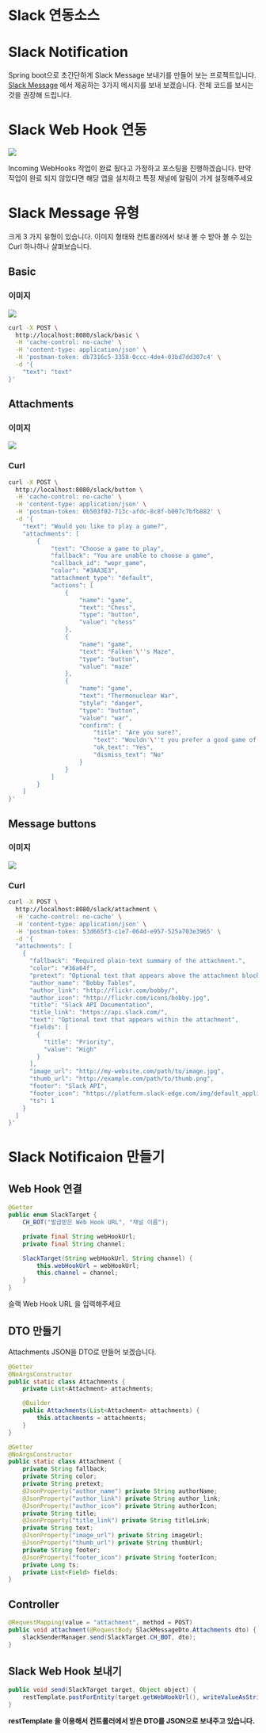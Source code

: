 # Slack 연동소스


# Slack Notification
Spring boot으로 초간단하게 Slack Message 보내기를 만들어 보는 프로젝트입니다. [Slack Message](https://api.slack.com/docs/messages/builder) 에서 제공하는 3가지 메시지를 보내 보겠습니다. 전체 코드를 보시는 것을 권장해 드립니다.

# Slack Web Hook 연동
![](https://i.imgur.com/MBhHN58.png)

Incoming WebHooks 작업이 완료 됬다고 가정하고 포스팅을 진행하겠습니다. 만약 작업이 완료 되지 않았다면 해당 앱을 설치하고 특정 채널에 알림이 가게 설정해주세요

# Slack Message 유형

크게 3 가지 유형이 있습니다. 이미지 형태와 컨트롤러에서 보내 볼 수 받아 볼 수 있는 Curl 하나하나 살펴보습니다.

## Basic

### 이미지
![](https://i.imgur.com/W6Gg0eV.png)

```bash
curl -X POST \
  http://localhost:8080/slack/basic \
  -H 'cache-control: no-cache' \
  -H 'content-type: application/json' \
  -H 'postman-token: db7316c5-3358-0ccc-4de4-03bd7dd307c4' \
  -d '{
	"text": "text"
}'
```

## Attachments

### 이미지
![](https://i.imgur.com/Povsbzl.png)

### Curl
```bash
curl -X POST \
  http://localhost:8080/slack/button \
  -H 'cache-control: no-cache' \
  -H 'content-type: application/json' \
  -H 'postman-token: 0b503f02-713c-afdc-8c8f-b007c7bfb882' \
  -d '{
    "text": "Would you like to play a game?",
    "attachments": [
        {
            "text": "Choose a game to play",
            "fallback": "You are unable to choose a game",
            "callback_id": "wopr_game",
            "color": "#3AA3E3",
            "attachment_type": "default",
            "actions": [
                {
                    "name": "game",
                    "text": "Chess",
                    "type": "button",
                    "value": "chess"
                },
                {
                    "name": "game",
                    "text": "Falken'\''s Maze",
                    "type": "button",
                    "value": "maze"
                },
                {
                    "name": "game",
                    "text": "Thermonuclear War",
                    "style": "danger",
                    "type": "button",
                    "value": "war",
                    "confirm": {
                        "title": "Are you sure?",
                        "text": "Wouldn'\''t you prefer a good game of chess?",
                        "ok_text": "Yes",
                        "dismiss_text": "No"
                    }
                }
            ]
        }
    ]
}'
```

## Message buttons

### 이미지
![](https://i.imgur.com/GEAfeAJ.png)

### Curl
```bash
curl -X POST \
  http://localhost:8080/slack/attachment \
  -H 'cache-control: no-cache' \
  -H 'content-type: application/json' \
  -H 'postman-token: 53d665f3-c1e7-064d-e957-525a703e3965' \
  -d '{
  "attachments": [
    {
      "fallback": "Required plain-text summary of the attachment.",
      "color": "#36a64f",
      "pretext": "Optional text that appears above the attachment block",
      "author_name": "Bobby Tables",
      "author_link": "http://flickr.com/bobby/",
      "author_icon": "http://flickr.com/icons/bobby.jpg",
      "title": "Slack API Documentation",
      "title_link": "https://api.slack.com/",
      "text": "Optional text that appears within the attachment",
      "fields": [
        {
          "title": "Priority",
          "value": "High"
        }
      ],
      "image_url": "http://my-website.com/path/to/image.jpg",
      "thumb_url": "http://example.com/path/to/thumb.png",
      "footer": "Slack API",
      "footer_icon": "https://platform.slack-edge.com/img/default_application_icon.png",
      "ts": 1
    }
  ]
}'
```

# Slack Notificaion 만들기

## Web Hook 연결

```java
@Getter
public enum SlackTarget {
    CH_BOT("발급받은 Web Hook URL", "채널 이름");

    private final String webHookUrl;
    private final String channel;

    SlackTarget(String webHookUrl, String channel) {
        this.webHookUrl = webHookUrl;
        this.channel = channel;
    }
}
```

슬랙 Web Hook URL 을 입력해주세요

## DTO 만들기

Attachments JSON을 DTO로 만들어 보겠습니다.

```java
@Getter
@NoArgsConstructor
public static class Attachments {
    private List<Attachment> attachments;

    @Builder
    public Attachments(List<Attachment> attachments) {
        this.attachments = attachments;
    }
}

@Getter
@NoArgsConstructor
public static class Attachment {
    private String fallback;
    private String color;
    private String pretext;
    @JsonProperty("author_name") private String authorName;
    @JsonProperty("author_link") private String author_link;
    @JsonProperty("author_icon") private String authorIcon;
    private String title;
    @JsonProperty("title_link") private String titleLink;
    private String text;
    @JsonProperty("image_url") private String imageUrl;
    @JsonProperty("thumb_url") private String thumbUrl;
    private String footer;
    @JsonProperty("footer_icon") private String footerIcon;
    private Long ts;
    private List<Field> fields;
}
```

## Controller

```java
@RequestMapping(value = "attachment", method = POST)
public void attachment(@RequestBody SlackMessageDto.Attachments dto) {
    slackSenderManager.send(SlackTarget.CH_BOT, dto);
}
```

## Slack Web Hook 보내기

```java
public void send(SlackTarget target, Object object) {
    restTemplate.postForEntity(target.getWebHookUrl(), writeValueAsString(object), String.class);
}
```
**restTemplate 을 이용해서 컨트롤러에서 받은 DTO를 JSON으로 보내주고 있습니다.**


